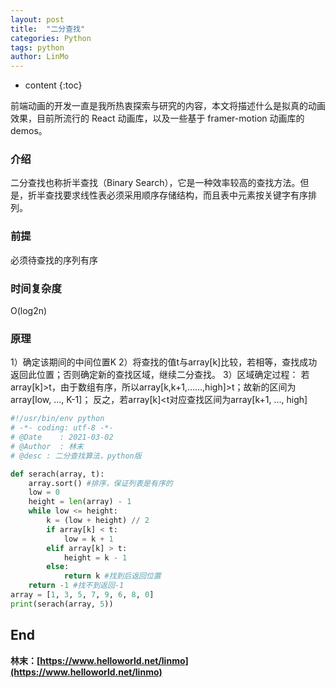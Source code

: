 ```yaml
---
layout: post
title:  "二分查找"
categories: Python
tags: python
author: LinMo
---
```


* content
{:toc}

前端动画的开发一直是我所热衷探索与研究的内容，本文将描述什么是拟真的动画效果，目前所流行的 React 动画库，以及一些基于 framer-motion 动画库的 demos。

### 介绍
二分查找也称折半查找（Binary Search），它是一种效率较高的查找方法。但是，折半查找要求线性表必须采用顺序存储结构，而且表中元素按关键字有序排列。
### 前提
必须待查找的序列有序
### 时间复杂度
O(log2n)
### 原理
1）确定该期间的中间位置K
2）将查找的值t与array[k]比较，若相等，查找成功返回此位置；否则确定新的查找区域，继续二分查找。
3）区域确定过程：
若array[k]>t，由于数组有序，所以array[k,k+1,……,high]>t；故新的区间为array[low, ..., K-1]；
反之，若array[k]<t对应查找区间为array[k+1, ..., high]

```python
#!/usr/bin/env python
# -*- coding: utf-8 -*-
# @Date    : 2021-03-02
# @Author  : 林末
# @desc : 二分查找算法，python版

def serach(array, t):
    array.sort() #排序，保证列表是有序的
    low = 0
    height = len(array) - 1
    while low <= height:
        k = (low + height) // 2
        if array[k] < t:
            low = k + 1
        elif array[k] > t:
            height = k - 1
        else:
            return k #找到后返回位置
    return -1 #找不到返回-1
array = [1, 3, 5, 7, 9, 6, 8, 0]
print(serach(array, 5))
```

**End**
-
**林末：[https://www.helloworld.net/linmo](https://www.helloworld.net/linmo)**
